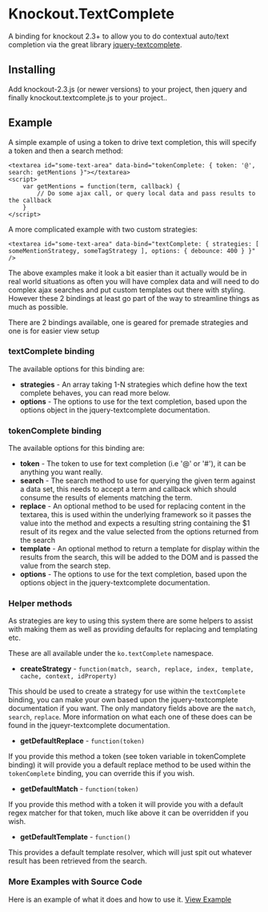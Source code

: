 # Knockout.TextComplete

A binding for knockout 2.3+ to allow you to do contextual auto/text completion via the great library [jquery-textcomplete](https://github.com/yuku-t/jquery-textcomplete/).

## Installing

Add knockout-2.3.js (or newer versions) to your project, then jquery and finally knockout.textcomplete.js to your project..

## Example

A simple example of using a token to drive text completion, this will specify a token and then a search method:
```
<textarea id="some-text-area" data-bind="tokenComplete: { token: '@', search: getMentions }"></textarea>
<script>
	var getMentions = function(term, callback) {
		// Do some ajax call, or query local data and pass results to the callback
	}
</script>
```

A more complicated example with two custom strategies:
```
<textarea id="some-text-area" data-bind="textComplete: { strategies: [ someMentionStrategy, someTagStrategy ], options: { debounce: 400 } }" />
```

The above examples make it look a bit easier than it actually would be in real world situations as often you will have
complex data and will need to do complex ajax searches and put custom templates out there with styling. However these 2 bindings
at least go part of the way to streamline things as much as possible.

There are 2 bindings available, one is geared for premade strategies and one is for easier view setup

### textComplete binding

The available options for this binding are:

* **strategies** - An array taking 1-N strategies which define how the text complete behaves, you can read more below.
* **options** - The options to use for the text completion, based upon the options object in the jquery-textcomplete documentation.

### tokenComplete binding

The available options for this binding are:

* **token** - The token to use for text completion (i.e '@' or '#'), it can be anything you want really.
* **search** - The search method to use for querying the given term against a data set, this needs to accept a term and callback which should consume the results of elements matching the term.
* **replace** - An optional method to be used for replacing content in the textarea, this is used within the underlying framework so it passes the value into the method and expects a resulting string containing the $1 result of its regex and the value selected from the options returned from the search
* **template** - An optional method to return a template for display within the results from the search, this will be added to the DOM and is passed the value from the search step.
* **options** - The options to use for the text completion, based upon the options object in the jquery-textcomplete documentation.

### Helper methods

As strategies are key to using this system there are some helpers to assist with making them as well as providing defaults for replacing and templating etc.

These are all available under the `ko.textComplete` namespace.

* **createStrategy** - `function(match, search, replace, index, template, cache, context, idProperty)`

This should be used to create a strategy for use within the `textComplete` binding, you can make your own based upon the jquery-textcomplete documentation if you want.
The only mandatory fields above are the `match`, `search`, `replace`. More information on what each one of these does can be found in the jqueyr-textcomplete documentation.

* **getDefaultReplace** - `function(token)`

If you provide this method a token (see token variable in tokenComplete binding) it will provide you a default replace method to be used within the `tokenComplete` binding, you can override this if you wish.

* **getDefaultMatch** - `function(token)`

If you provide this method with a token it will provide you with a default regex matcher for that token, much like above it can be overridden if you wish.

* **getDefaultTemplate** - `function()`

This provides a default template resolver, which will just spit out whatever result has been retrieved from the search.

### More Examples with Source Code

Here is an example of what it does and how to use it.
[View Example](https://rawgithub.com/grofit/knockout.textcomplete/master/example.html)